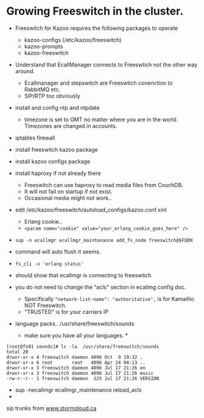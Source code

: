 # Growing Freeswitch in the cluster.

* Freeswitch for Kazoo requires the following packages to operate
  * kazoo-configs (/etc/kazoo/freeswitch)
  * kazoo-prompts
  * kazoo-freeswitch

* Understand that EcallManager connects to Freeswtich not the other way around.
  * Ecallmanager and stepswitch are Freeswtich conenction to RabbitMQ etc.
  * SIP/RTP too obviously
* install and config ntp and ntpdate
  * timezone is set to GMT no matter where you are in the world.  Timezones are changed in accounts.
* iptables firewall
* install freeswitch kazoo package
* install kazoo configs package

* install haproxy if not already there
  *  Freeswitch can use haproxy to read media files from CouchDB.
  *  It will not fail on startup if not exist.
  *  Occasional media might not work..

* edit /etc/kazoo/freeswitch/autoload_configs/kazoo.conf.xml
  * Erlang cookie..
  *  ```<param name="cookie" value="your_erlang_cookie_goes_here" />```
* ```sup -n ecallmgr ecallmgr_maintenance add_fs_node freeswitch@$FQDN ```
 * command will auto flush it seems.
*  ```fs_cli -x 'erlang status'```
  * should show that ecallmgr is connecting to freeswitch 
* you do not need to change the "acls" section in ecallmg config doc.
  * Specifically ```"network-list-name": "authoritative",``` is for Kamaillio NOT Freeswitch.
  * "TRUSTED" is for your carriers IP

* language packs.. /usr/share/freeswitch/sounds
  * make sure you have all your languages.
    * 
``` 
[root@fs01 sounds]# ls -la  /usr/share/freeswitch/sounds
total 20
drwxr-xr-x 4 freeswitch daemon 4096 Oct  9 19:32 .
drwxr-xr-x 6 root       root   4096 Apr 24 04:13 ..
drwxr-xr-x 3 freeswitch daemon 4096 Jul 17 21:26 en
drwxr-xr-x 3 freeswitch daemon 4096 Jul 17 21:26 music
-rw-r--r-- 1 freeswitch daemon  125 Jul 17 21:26 VERSION
```

* sup -necallmgr ecallmgr_maintenance reload_acls
* 

sip trunks from www.stormqloud.ca
